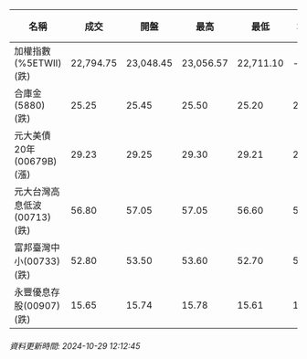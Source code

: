 | 名稱 | 成交 | 開盤 | 最高 | 最低 | 均價 | 成交金額(億) | 昨收 | 漲跌幅 | 漲跌 | 總量 | 昨量 | 振幅 |
| -------- | -------- | -------- | -------- |-------- | -------- | -------- |-------- |-------- |-------- | -------- | -------- |-------- |
|加權指數(%5ETWII) (跌)|22,794.75|23,048.45|23,056.57|22,711.10|-|2,501.60|23,198.07|1.74%|403.32|5,380,154|0|1.49%|
|合庫金(5880) (跌)|25.25|25.45|25.50|25.20|25.29|1.92|25.50|0.98%|0.25|7,587|3,688|1.18%|
|元大美債20年(00679B) (漲)|29.23|29.25|29.30|29.21|29.23|10.17|29.15|0.27%|0.08|34,802|97,559|0.31%|
|元大台灣高息低波(00713) (跌)|56.80|57.05|57.05|56.60|56.79|7.40|57.20|0.70%|0.40|13,030|6,374|0.79%|
|富邦臺灣中小(00733) (跌)|52.80|53.50|53.60|52.70|53.10|0.815|53.75|1.77%|0.95|1,535|1,809|1.67%|
|永豐優息存股(00907) (跌)|15.65|15.74|15.78|15.61|15.67|0.517|15.81|1.01%|0.16|3,302|1,883|1.08%|
###### 資料更新時間: 2024-10-29 12:12:45